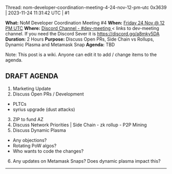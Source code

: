 Thread: nom-developer-coordination-meeting-4-24-nov-12-pm-utc
0x3639 | 2023-11-24 11:31:42 UTC | #1

**What:** NoM Developer Coordination Meeting #4
**When:** [Friday 24 Nov @ 12 PM UTC](https://www.worldtimebuddy.com/?qm=1&lid=100,6,5128581&h=100&date=2023-11-24&sln=12-13&hf=1)
**Where:** [Discord Channel - #dev-meeting ](https://znn.link/discord)< links to dev-meeting channel. If you need the Discord Sever it is [https://discord.gg/a8mky5DA ](https://znn.link/discord)
**Duration:** 2 Hours
**Purpose:** Discuss Open PRs, Side Chain vs Rollups, Dynamic Plasma and Metamask Snap
**Agenda:** TBD

Note: This post is a wiki. Anyone can edit it to add / change items to the agenda.

## DRAFT AGENDA

1. Marketing Update
2. Discuss Open PRs / Development
- PLTCs
- syrius upgrade (dust attacks)
3. ZIP to fund AZ 
4. Discuss Network Priorities | Side Chain - zk rollup - P2P Mining
5. Discuss Dynamic Plasma
- Any objections?
- Rotating PoW algos?
- Who wants to code the changes?
6. Any updates on Metamask Snaps?  Does dynamic plasma impact this?

-------------------------

